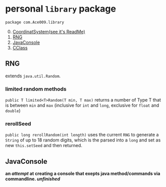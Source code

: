 # personal `library` package
`package com.Ace009.library`

0. [CoordinatSystem(see it's ReadMe)](https://github.com/Zapdos333/Java-Playground/tree/main/com/Ace009/library/CoordinateSystem)
1. [RNG](https://github.com/Zapdos333/Java-Playground/tree/main/com/Ace009/library#rng)
2. [JavaConsole](https://github.com/Zapdos333/Java-Playground/tree/main/com/Ace009/library#javaconsole)
3. [CClass](https://github.com/Zapdos333/Java-Playground/tree/main/com/Ace009/library/CClass)

## RNG

extends `java.util.Random`.

### limited random methods

`public T limited<T>Random(T min, T max)` returns a number of Type T that is between `min` and `max` (inclusive for `int` and `long`, exclusive for `float` and `double`)


### rerollSeed

`public long rerollRandom(int length)` uses the current `RNG` to generate a `String` of up to 18 random digits, which is the parsed into a `long` and set as new `this.setSeed` and then returned.


## JavaConsole

**an _attempt_ at creating a console that exepts java method/commands via commandline. _unfinished_**

